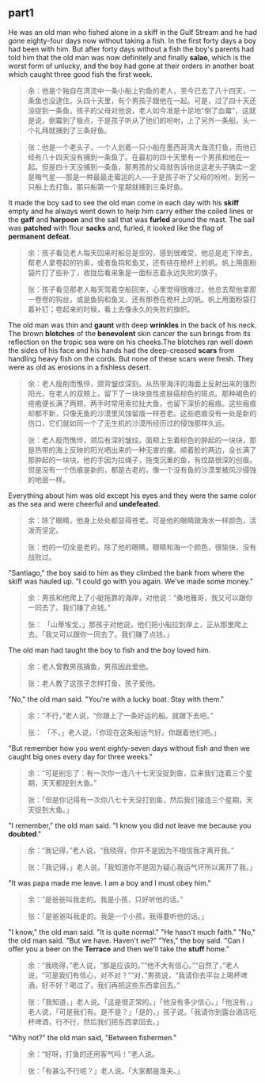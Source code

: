 ## part1

He was an old man who fished alone in a skiff in the Gulf Stream and he had gone eighty-four days now without taking a fish. In the first forty days a boy had been with him. But after forty days without a fish the boy's parents had told him that the old man was now definitely and finally **salao**, which is the worst form of unlucky, and the boy had gone at their orders in another boat which caught three good fish the first week.

> 余：他是个独自在湾流中一条小船上钓鱼的老人，至今已去了八十四天，一条鱼也没逮住。头四十天里，有个男孩子跟他在一起。可是，过了四十天还没捉到一条鱼，孩子的父母对他说，老人如今准是十足地"倒了血霉"，这就是说，倒霉到了极点，于是孩子听从了他们的吩咐，上了另外一条船，头一个礼拜就捕到了三条好鱼。

> 张：他是一个老头子，一个人划着一只小船在墨西哥湾大海流打鱼，而他已经有八十四天没有捕到一条鱼了。在最初的四十天里有一个男孩和他在一起。但是四十天没捕到一条鱼，那男孩的父母就告诉他说这老头子确实一定是晦气星──那是一种最最走霉运的人──于是孩子听了父母的吩咐，到另一只船上去打鱼，那只船第一个星期就捕到三条好鱼。

It made the boy sad to see the old man come in each day with his **skiff** empty and he always went down to help him carry either the coiled lines or the **gaff** and **harpoon** and the sail that was **furled** around the mast. The sail was **patched** with flour **sacks** and, furled, it looked like the flag of **permanent** **defeat**.

> 余：孩子看见老人每天回来时船总是空的，感到很难受，他总是走下岸去，帮老人拿卷起的钓索，或者鱼钩和鱼叉，还有绕在桅杆上的帆。帆上用面粉袋片打了些补丁，收拢后看来象是一面标志着永远失败的旗子。
>
> 张：孩子看见那老人每天驾着空船回来，心里觉得很难过，他总去帮他拿那一卷卷的钩丝，或是鱼钩和鱼叉，还有那卷在桅杆上的帆。帆上用面粉袋打着补钉；卷起来的时候，看上去像永久的失败的旗帜。

The old man was thin and **gaunt** with deep **wrinkles** in the back of his neck. The brown **blotches** of the **benevolent** skin cancer the sun brings from its reflection on the tropic sea were on his cheeks.The blotches ran well down the sides of his face and his hands had the deep-creased **scars** from handling heavy fish on the cords. But none of these scars were fresh. They were as old as erosions in a fishless desert.

> 余：老人瘦削而憔悴，颈背皱纹深刻。从热带海洋的海面上反射出来的强烈阳光，在老人的双颊上，留下了一块块良性皮肤癌棕色的斑点。那种褐色的疮疱便长满了两颊，两手时常用索拉扯大鱼，也留下深折的瘢痕。这些瘢痕却都不新，只像无鱼的沙漠里风蚀留痕一样苍老。这些疤痕没有一处是新的伤口，它们就如同一个了无生机的沙漠所经历过的侵蚀那样久远。
>
> 张：老人瘦而憔悴，颈后有深的皱纹。面颊上生着棕色的肿起的一块块，那是热带的海上反映的阳光哂出来的一种无害的瘤。顺着脸的两边，全长满了那肿起的一块块。他的手因为拉绳子，拖曳沉重的鱼，有纹路很深的创痕。但是没有一个伤痕是新的，都是古老的，像一个没有鱼的沙漠里被风沙侵蚀的地层一样。

Everything about him was old except his eyes and they were the same color as the sea and were cheerful and **undefeated**.

> 余：除了眼睛，他身上处处都显得苍老。可是他的眼睛跟海水一样颜色，活泼而坚定。
>
> 张：他的一切全是老的，除了他的眼睛，眼睛和海一个颜色，很愉快，没有战败过。

"Santiago," the boy said to him as they climbed the bank from where the skiff was hauled up. "I could go with you again. We've made some money."

> 余：男孩和他爬上了小艇拖靠的海岸，对他说：“桑地雅哥，我又可以跟你一同去了。我们赚了点钱。”
>
> 张： 「山蒂埃戈，」那孩子对他说，他们把小船拉到岸上，正从那里爬上去。「我又可以跟你一同去了。我们赚了点钱。」

The old man had taught the boy to fish and the boy loved him.

> 余：老人曾教男孩捕鱼，男孩因此爱他。
>
> 张：老人教了这孩子怎样打鱼，孩子爱他。

"No," the old man said. "You're with a lucky boat. Stay with them."

> 余：“不行，”老人说，“你跟上了一条好运的船。就跟下去吧。”
>
> 张： 「不，」老人说，「你现在这条船运气好。你跟着他们吧。」

"But remember how you went eighty-seven days without fish and then we caught big ones every day for three weeks."

> 余：“可是别忘了：有一次你一连八十七天没捉到鱼，后来我们连着三个星期，天天都捉到大鱼。”
>
> 张：「但是你记得有一次你八七十天没打到鱼，然后我们接连三个星期，天天捉到大鱼。」

"I remember," the old man said. "I know you did not leave me because you **doubted**."

> 余：“我记得，”老人说，“我晓得，你并不是因为不相信我才离开我。”
>
> 张：「我记得，」老人说。「我知道你不是因为疑心我运气坏所以离开了我。」

"It was papa made me leave. I am a boy and I must obey him."

> 余：“是爸爸叫我走的。我是小孩，只好听他的话。”
>
> 张：「是爸爸叫我走的。我是一个小孩，我得要听他的话。」

"I know," the old man said. "It is quite normal." "He hasn't much faith." "No," the old man said. "But we have. Haven't we?" "Yes," the boy said. "Can I offer you a beer on the **Terrace** and then we'll take the **stuff** home."

> 余：“我晓得，”老人说，“那是应该的。”“他不大有信心。”“自然了，”老人说，“可是我们有信心，对不对？”“对，”男孩说，“我请你去平台上喝杯啤酒，好不好？喝过了，我们再把这些东西拿回去。”
>
> 张：「我知道，」老人说。「这是很正常的。」「他没有多少信心。」「他没有，」老人说，「可是我们有。是不是？」「是的，」孩子说。「我请你到露台酒店吃杯啤酒，行不行，然后我们把东西拿回去。」

"Why not?" the old man said, "Between fishermen."

> 余：“好呀，打鱼的还用客气吗！”老人说。
>
> 张：「有甚么不行呢？」老人说。「大家都是渔夫。」



